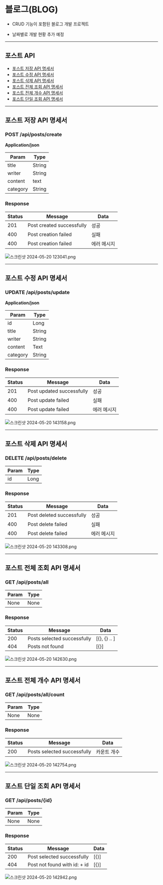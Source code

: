# 블로그(BLOG)

- CRUD 기능이 포함된 블로그 개발 프로젝트

- 날짜별로 개발 현황 추가 예정

---

## 포스트 API

- [포스트 저장 API 명세서](https://www.notion.so/API-5e588c9d611047debd989938408c8bff?pvs=21)
- [포스트 수정 API 명세서](https://www.notion.so/API-4db3cd510db04750961db730e8834b24?pvs=21)
- [포스트 삭제 API 명세서](https://www.notion.so/API-e949adb2117d458f9e3250a529548367?pvs=21)
- [포스트 전체 조회 API 명세서](https://www.notion.so/API-f585a79d68224a1fbac80def61685763?pvs=21)
- [포스트 전체 개수 API 명세서](https://www.notion.so/API-3c64eb783e58453ca47a498ad34ef266?pvs=21)
- [포스트 단일 조회 API 명세서](https://www.notion.so/API-d96e99633e3a4524a574c0cefb5da779?pvs=21)

---

## 포스트 저장 API 명세서

### **POST /api/posts/create**

**Application/json**

| Param | Type |
| --- | --- |
| title | String |
| writer | String |
| content | text |
| category | String |

### Response

| Status | Message | Data |
| --- | --- | --- |
| 201 | Post created successfully | 성공 |
| 400 | Post creation failed | 실패 |
| 400 | Post creation failed | 에러 메시지 |

![스크린샷 2024-05-20 123041.png](https://prod-files-secure.s3.us-west-2.amazonaws.com/fe506ab6-2d0c-4278-9200-9029f295aec2/5a2e075b-6497-4413-ac6f-036b131de225/%EC%8A%A4%ED%81%AC%EB%A6%B0%EC%83%B7_2024-05-20_123041.png)

---

## 포스트 수정 API 명세서

### **UPDATE /api/posts/update**

**Application/json**

| Param | Type |
| --- | --- |
| id | Long |
| title | String |
| writer | String |
| content | Text |
| category | String |

### Response

| Status | Message | Data |
| --- | --- | --- |
| 201 | Post updated successfully | 성공 |
| 400 | Post update failed | 실패 |
| 400 | Post update failed | 에러 메시지 |

![스크린샷 2024-05-20 143158.png](https://prod-files-secure.s3.us-west-2.amazonaws.com/fe506ab6-2d0c-4278-9200-9029f295aec2/8f9e61d0-5c5a-40ec-89b4-294933db3cd2/%EC%8A%A4%ED%81%AC%EB%A6%B0%EC%83%B7_2024-05-20_143158.png)

---

## 포스트 삭제 API 명세서

### **DELETE /api/posts/delete**

| Param | Type |
| --- | --- |
| id | Long |

### Response

| Status | Message | Data |
| --- | --- | --- |
| 201 | Post deleted successfully | 성공 |
| 400 | Post delete failed | 실패 |
| 400 | Post delete failed | 에러 메시지 |

![스크린샷 2024-05-20 143308.png](https://prod-files-secure.s3.us-west-2.amazonaws.com/fe506ab6-2d0c-4278-9200-9029f295aec2/680ddbde-2dfc-4bc4-9cab-a3360b0c3b9b/%EC%8A%A4%ED%81%AC%EB%A6%B0%EC%83%B7_2024-05-20_143308.png)

---

## 포스트 전체 조회 API 명세서

### **GET /api/posts/all**

| Param | Type |
| --- | --- |
| None | None |

### Response

| Status | Message | Data |
| --- | --- | --- |
| 200 | Posts selected successfully | [{}, {} .. ] |
| 404 | Posts not found | [{}] |

![스크린샷 2024-05-20 142630.png](https://prod-files-secure.s3.us-west-2.amazonaws.com/fe506ab6-2d0c-4278-9200-9029f295aec2/bee3e322-e8c6-4be7-8886-cd3bbfdb42f6/%EC%8A%A4%ED%81%AC%EB%A6%B0%EC%83%B7_2024-05-20_142630.png)

---

## 포스트 전체 개수 API 명세서

### **GET /api/posts/all/count**

| Param | Type |
| --- | --- |
| None | None |

### Response

| Status | Message | Data |
| --- | --- | --- |
| 200 | Posts selected successfully | 카운트 개수 |

![스크린샷 2024-05-20 142754.png](https://prod-files-secure.s3.us-west-2.amazonaws.com/fe506ab6-2d0c-4278-9200-9029f295aec2/155ed718-bb17-4208-ab51-91c35ed4a7ca/%EC%8A%A4%ED%81%AC%EB%A6%B0%EC%83%B7_2024-05-20_142754.png)

---

## 포스트 단일 조회 API 명세서

### **GET /api/posts/{id}**

| Param | Type |
| --- | --- |
| None | None |

### Response

| Status | Message | Data |
| --- | --- | --- |
| 200 | Post selected successfully | [{}] |
| 404 | Post not found with id:  + id | [{}] |

![스크린샷 2024-05-20 142942.png](https://prod-files-secure.s3.us-west-2.amazonaws.com/fe506ab6-2d0c-4278-9200-9029f295aec2/72b5fe61-8d1a-4577-9dab-911ee55a768c/%EC%8A%A4%ED%81%AC%EB%A6%B0%EC%83%B7_2024-05-20_142942.png)